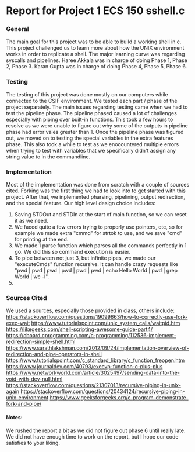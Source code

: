 # Report for Project 1 ECS 150 sshell.c

### General 
The main goal for this project was to be able to build a working shell in c.
This project challenged us to learn more about how the UNIX environment works
in order to replicate a shell. The major learning curve was regarding syscalls
and pipelines.
Haree Akkala was in charge of doing Phase 1, Phase 2, Phase 3.
Karan Gupta was in charge of doing Phase 4, Phase 5, Phase 6.

### Testing
The testing of this project was done mostly on our computers while connected
to the CSIF environment. We tested each part / phase of the project separately.
The main issues regarding testing came when we had to test the pipeline phase.
The pipeline phased caused a lot of challenges especially with piping over
built-in functions. This took a few hours to resolve as we were unable to 
figure out why some of the outputs in pipeline phase had error vales greater 
than 1. Once the pipeline phase was figured out, we moved on to testing 
the special variables in the extra features phase. This also took a while to 
test as we enocountered multiple errors when trying to test with variables
that we specifically didn't assign any string value to in the commandline.

### Implementation
Most of the implementation was done from scratch with a couple of sources cited.
Forking was the first thing we had to look into to get started with this 
project. After that, we inplemented pharsing, pipelining, output redirection,
and the special feature.
Our high level design choice includes:
  1. Saving STDOut and STDIn at the start of main function, so we can reset it as we need.
  2. We faced quite a few errors trying to properly use pointers, etc, so for example we made extra "cmmd" for strtok to use, and we save "cmd" for printing at the end.
  3. We made 1 parse function which parses all the commands perfectly in 1 go. We did this so command execution is easier.
  4. To pipe between not just 3, but infinite pipes, we made our "executeCmds" function recursive. It can handle crazy requests like "pwd | pwd | pwd | pwd | pwd | pwd | echo Hello World | pwd | grep World | wc -l".
  5. 

### Sources Cited
We used a sources, especially those provided in class, others include:
https://stackoverflow.com/questions/19099663/how-to-correctly-use-fork-exec-wait
https://www.tutorialspoint.com/unix_system_calls/waitpid.htm
https://likegeeks.com/shell-scripting-awesome-guide-part4/
https://cboard.cprogramming.com/c-programming/112536-implement-redirection-simple-shell.html
https://www.sarathlakshman.com/2012/09/24/implementation-overview-of-redirection-and-pipe-operators-in-shell
https://www.tutorialspoint.com/c_standard_library/c_function_freopen.htm
https://www.journaldev.com/40793/execvp-function-c-plus-plus
https://www.networkworld.com/article/3025497/sending-data-into-the-void-with-dev-null.html
https://stackoverflow.com/questions/21307013/recursive-piping-in-unix-again
https://stackoverflow.com/questions/20434124/recursive-piping-in-unix-environment
https://www.geeksforgeeks.org/c-program-demonstrate-fork-and-pipe/

#### Notes:
We rushed the report a bit as we did not figure out phase 6 until really late.
We did not have enough time to work on the report, but I hope our code 
satisfies to your liking. 
